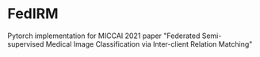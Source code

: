 # FedIRM
Pytorch implementation for MICCAI 2021 paper "Federated Semi-supervised Medical Image Classification via Inter-client Relation Matching"
